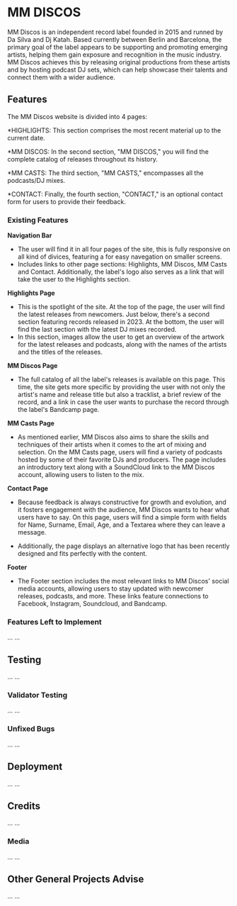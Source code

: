 # MM DISCOS
MM Discos is an independent record label founded in 2015 and runned by Da Silva and Dj Katah. Based currently between Berlin and Barcelona, the primary goal of the label appears to be supporting and promoting emerging artists, helping them gain exposure and recognition in the music industry. MM Discos achieves this by releasing original productions from these artists and by hosting podcast DJ sets, which can help showcase their talents and connect them with a wider audience.
<!-- responsive mockup -->

## Features
The MM Discos website is divided into 4 pages:

*HIGHLIGHTS: This section comprises the most recent material up to the current date.

*MM DISCOS: In the second section, "MM DISCOS," you will find the complete catalog of releases throughout its history.

*MM CASTS: The third section, "MM CASTS," encompasses all the podcasts/DJ mixes.

*CONTACT: Finally, the fourth section, "CONTACT," is an optional contact form for users to provide their feedback.

### Existing Features
__Navigation Bar__
- The user will find it in all four pages of the site, this is fully responsive on all kind of divices, featuring a <burger menu> for easy navegation on smaller screens.
- Includes links to other page sections: Highlights, MM Discos, MM Casts and Contact. Additionally, the label's logo also serves as a link that will take the user to the Highlights section.
<!-- Screenshot of nav menu -->

__Highlights Page__
- This is the spotlight of the site. At the top of the page, the user will find the latest releases from newcomers. Just below, there's a second section featuring records released in 2023. At the bottom, the user will find the last section with the latest DJ mixes recorded.
- In this section, images allow the user to get an overview of the artwork for the latest releases and podcasts, along with the names of the artists and the titles of the releases.
<!-- Screenshot of highlights page -->

__MM Discos Page__
- The full catalog of all the label's releases is available on this page. This time, the site gets more specific by providing the user with not only the artist's name and release title but also a tracklist, a brief review of the record, and a link in case the user wants to purchase the record through the label's Bandcamp page.
<!-- Screenshot of MM Discos catalogue page -->
<!-- Screenshot of the release to purchase on Bandcamp -->

__MM Casts Page__
- As mentioned earlier, MM Discos also aims to share the skills and techniques of their artists when it comes to the art of mixing and selection. On the MM Casts page, users will find a variety of podcasts hosted by some of their favorite DJs and producers. The page includes an introductory text along with a SoundCloud link to the MM Discos account, allowing users to listen to the mix.
<!-- Screenshot of MM Casts page -->
<!-- Screenshot to listen on Soundcloud -->

__Contact Page__
- Because feedback is always constructive for growth and evolution, and it fosters engagement with the audience, MM Discos wants to hear what users have to say. On this page, users will find a simple form with fields for Name, Surname, Email, Age, and a Textarea where they can leave a message.

- Additionally, the page displays an alternative logo that has been recently designed and fits perfectly with the content.
<!-- Screenshot of Contact page -->

__Footer__
- The Footer section includes the most relevant links to MM Discos' social media accounts, allowing users to stay updated with newcomer releases, podcasts, and more. These links feature connections to Facebook, Instagram, Soundcloud, and Bandcamp.
<!-- Screenshot of Footer -->

### Features Left to Implement
...
...

## Testing
...
...

### Validator Testing
...
...

### Unfixed Bugs
...
...

## Deployment
...
...

## Credits
...
...

### Media
...
...

## Other General Projects Advise
...
...

